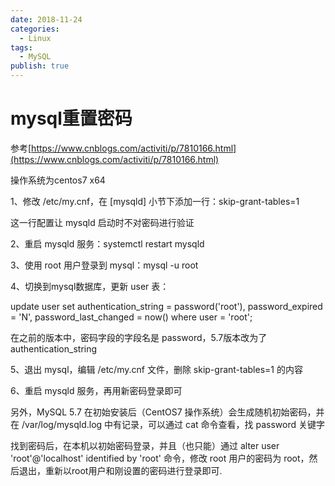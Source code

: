 ```yaml
---
date: 2018-11-24
categories:
  - Linux
tags:
  - MySQL
publish: true
---
```


# mysql重置密码

参考[https://www.cnblogs.com/activiti/p/7810166.html](https://www.cnblogs.com/activiti/p/7810166.html)

操作系统为centos7 x64

1、修改 /etc/my.cnf，在 [mysqld] 小节下添加一行：skip-grant-tables=1

这一行配置让 mysqld 启动时不对密码进行验证

2、重启 mysqld 服务：systemctl restart mysqld

3、使用 root 用户登录到 mysql：mysql -u root

4、切换到mysql数据库，更新 user 表：

update user set authentication_string = password('root'), password_expired = 'N', password_last_changed = now() where user = 'root';

在之前的版本中，密码字段的字段名是 password，5.7版本改为了 authentication_string

5、退出 mysql，编辑 /etc/my.cnf 文件，删除 skip-grant-tables=1 的内容

6、重启 mysqld 服务，再用新密码登录即可

另外，MySQL 5.7 在初始安装后（CentOS7 操作系统）会生成随机初始密码，并在 /var/log/mysqld.log 中有记录，可以通过 cat 命令查看，找 password 关键字

找到密码后，在本机以初始密码登录，并且（也只能）通过 alter user 'root'@'localhost' identified by 'root' 命令，修改 root 用户的密码为 root，然后退出，重新以root用户和刚设置的密码进行登录即可.
